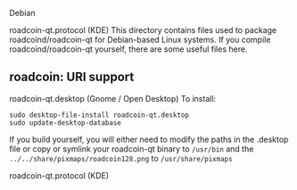Debian

roadcoin-qt.protocol (KDE)
This directory contains files used to package roadcoind/roadcoin-qt
for Debian-based Linux systems. If you compile roadcoind/roadcoin-qt yourself, there are some useful files here.

## roadcoin: URI support ##


roadcoin-qt.desktop  (Gnome / Open Desktop)
To install:

	sudo desktop-file-install roadcoin-qt.desktop
	sudo update-desktop-database

If you build yourself, you will either need to modify the paths in
the .desktop file or copy or symlink your roadcoin-qt binary to `/usr/bin`
and the `../../share/pixmaps/roadcoin128.png` to `/usr/share/pixmaps`

roadcoin-qt.protocol (KDE)

